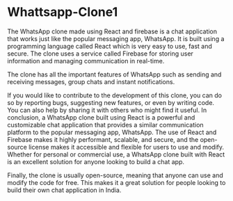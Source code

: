 # Whattsapp-Clone1
The WhatsApp clone made using React and firebase is a chat application that works just like the popular messaging app, WhatsApp. It is built using a programming language called React which is very easy to use, fast and secure. The clone uses a service called Firebase for storing user information and managing communication in real-time.

The clone has all the important features of WhatsApp such as sending and receiving messages,  group chats and instant notifications.


If you would like to contribute to the development of this clone, you can do so by reporting bugs, suggesting new features, or even by writing code. You can also help by sharing it with others who might find it useful.
In conclusion, a WhatsApp clone built using React is a powerful and customizable chat application that provides a similar communication platform to the popular messaging app, WhatsApp. The use of React and Firebase makes it highly performant, scalable, and secure, and the open-source license makes it accessible and flexible for users to use and modify. Whether for personal or commercial use, a WhatsApp clone built with React is an excellent solution for anyone looking to build a chat app.

Finally, the clone is usually open-source, meaning that anyone can use and modify the code for free. This makes it a great solution for people looking to build their own chat application in India.
